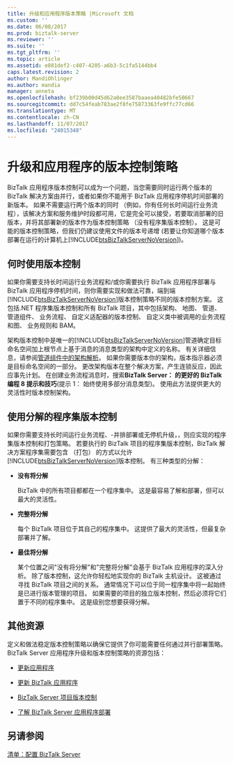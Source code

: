 ```yaml
---
title: 升级和应用程序版本策略 |Microsoft 文档
ms.custom: ''
ms.date: 06/08/2017
ms.prod: biztalk-server
ms.reviewer: ''
ms.suite: ''
ms.tgt_pltfrm: ''
ms.topic: article
ms.assetid: e881def2-c407-4205-a6b3-5c1fa5144bb4
caps.latest.revision: 2
author: MandiOhlinger
ms.author: mandia
manager: anneta
ms.openlocfilehash: bf239b00d45d62a0ee3587baaea40482bfe50667
ms.sourcegitcommit: dd7c54feab783ae2f8fe75873363fe9ffc77cd66
ms.translationtype: MT
ms.contentlocale: zh-CN
ms.lasthandoff: 11/07/2017
ms.locfileid: "24015348"
---
```

# <a name="upgrading-and-versioning-strategies-for-applications"></a>升级和应用程序的版本控制策略
BizTalk 应用程序版本控制可以成为一个问题，当您需要同时运行两个版本的 BizTalk 解决方案由并行，或者如果你不能用于 BizTalk 应用程序停机时间部署的新版本。 如果不需要运行两个版本的同时 （例如，你有任何长时间运行业务流程），该解决方案和服务维护时段都可用，它是完全可以接受，若要取消部署的旧版本，并将其部署新的版本作为版本控制策略 （没有程序集版本控制）。 这是可能的版本控制策略，但我们仍建议使用文件的版本号递增 (若要让你知道哪个版本部署在运行的计算机上[!INCLUDE[btsBizTalkServerNoVersion](../includes/btsbiztalkservernoversion-md.md)])。  
  
## <a name="when-to-use-versioning"></a>何时使用版本控制  
 如果你需要支持长时间运行业务流程和/或你需要执行 BizTalk 应用程序部署与 BizTalk 应用程序停机时间，则你需要实现和做法可靠，端到端[!INCLUDE[btsBizTalkServerNoVersion](../includes/btsbiztalkservernoversion-md.md)]版本控制策略不同的版本控制方案。 这包括.NET 程序集版本控制和所有 BizTalk 项目，其中包括架构、 地图、 管道、 管道组件、 业务流程、 自定义适配器的版本控制、 自定义类中被调用的业务流程和图、 业务规则和 BAM。  
  
 架构版本控制中是唯一的[!INCLUDE[btsBizTalkServerNoVersion](../includes/btsbiztalkservernoversion-md.md)]管道确定目标命名空间加上根节点上基于消息的消息类型的架构中定义的名称。 有关详细信息，请参阅[管道组件中的架构解析](../core/schema-resolution-in-pipeline-components.md)。 如果你需要版本你的架构，版本指示器必须是目标命名空间的一部分。 更改架构版本在整个解决方案，产生连锁反应，因此应事先计划。 在创建业务流程消息时，搜索**BizTalk Server： 的更好的 BizTalk 编程 8 提示和技巧**(提示 1： 始终使用多部分消息类型)。 使用此方法提供更大的灵活性时版本控制架构。  
  
## <a name="using-factoring-for-assembly-versioning"></a>使用分解的程序集版本控制  
 如果你需要支持长时间运行业务流程、-并排部署或无停机升级，，则应实现的程序集版本控制和打包策略。 若要执行的 BizTalk 项目的程序集版本控制，BizTalk 解决方案程序集需要包含 （打包） 的方式以允许[!INCLUDE[btsBizTalkServerNoVersion](../includes/btsbiztalkservernoversion-md.md)]版本控制。  有三种类型的分解：  
  
-   **没有将分解**  
  
     BizTalk 中的所有项目都都在一个程序集中。 这是最容易了解和部署，但可以最大的灵活性。  
  
-   **完整将分解**  
  
     每个 BizTalk 项目位于其自己的程序集中。 这提供了最大的灵活性，但最复杂部署并了解。  
  
-   **最佳将分解**  
  
     某个位置之间"没有将分解"和"完整将分解"会基于 BizTalk 应用程序的深入分析。 除了版本控制，这允许你轻松地实现你的 BizTalk 主机设计。 这被通过寻找 BizTalk 项目之间的关系。 通常情况下可以位于同一程序集中将一起始终是已进行版本管理的项目。 如果需要的项目的独立版本控制，然后必须将它们置于不同的程序集中。 这是级别您想要获得分解。  
  
## <a name="additional-resources"></a>其他资源  
  
 定义和做法稳定版本控制策略以确保它提供了你可能需要任何通过并行部署策略。 BizTalk Server 应用程序升级和版本控制策略的资源包括：  
  
-   [更新应用程序](../technical-guides/updating-an-application.md)  
  
-   [更新 BizTalk 应用程序](../core/updating-biztalk-applications.md)
  
-   [BizTalk Server 项目版本控制](../core/biztalk-server-project-versioning.md)  
  
-   [了解 BizTalk Server 应用程序部署](../core/understanding-biztalk-application-deployment-and-management.md)


  
## <a name="see-also"></a>另请参阅  
 [清单：配置 BizTalk Server](../technical-guides/checklist-configuring-biztalk-server.md)
